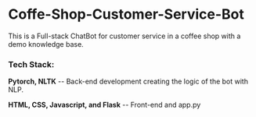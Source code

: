 # Coffe-Shop-Customer-Service-Bot
 
This is a Full-stack ChatBot for customer service in a coffee shop with a demo knowledge base.

### Tech Stack:

**Pytorch, NLTK** -- Back-end development creating the logic of the bot with NLP.

**HTML, CSS, Javascript, and Flask** -- Front-end and app.py
